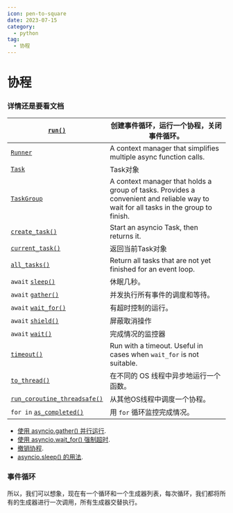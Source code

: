 ```yaml
---
icon: pen-to-square
date: 2023-07-15
category:
  - python
tag:
  - 协程
---
```


# 协程



### 详情还是要看文档



| [`run()`](https://docs.python.org/zh-cn/3/library/asyncio-runner.html#asyncio.run) | 创建事件循环，运行一个协程，关闭事件循环。                   |
| ------------------------------------------------------------ | ------------------------------------------------------------ |
| [`Runner`](https://docs.python.org/zh-cn/3/library/asyncio-runner.html#asyncio.Runner) | A context manager that simplifies multiple async function calls. |
| [`Task`](https://docs.python.org/zh-cn/3/library/asyncio-task.html#asyncio.Task) | Task对象                                                     |
| [`TaskGroup`](https://docs.python.org/zh-cn/3/library/asyncio-task.html#asyncio.TaskGroup) | A context manager that holds a group of tasks. Provides a convenient and reliable way to wait for all tasks in the group to finish. |
| [`create_task()`](https://docs.python.org/zh-cn/3/library/asyncio-task.html#asyncio.create_task) | Start an asyncio Task, then returns it.                      |
| [`current_task()`](https://docs.python.org/zh-cn/3/library/asyncio-task.html#asyncio.current_task) | 返回当前Task对象                                             |
| [`all_tasks()`](https://docs.python.org/zh-cn/3/library/asyncio-task.html#asyncio.all_tasks) | Return all tasks that are not yet finished for an event loop. |
| `await` [`sleep()`](https://docs.python.org/zh-cn/3/library/asyncio-task.html#asyncio.sleep) | 休眠几秒。                                                   |
| `await` [`gather()`](https://docs.python.org/zh-cn/3/library/asyncio-task.html#asyncio.gather) | 并发执行所有事件的调度和等待。                               |
| `await` [`wait_for()`](https://docs.python.org/zh-cn/3/library/asyncio-task.html#asyncio.wait_for) | 有超时控制的运行。                                           |
| `await` [`shield()`](https://docs.python.org/zh-cn/3/library/asyncio-task.html#asyncio.shield) | 屏蔽取消操作                                                 |
| `await` [`wait()`](https://docs.python.org/zh-cn/3/library/asyncio-task.html#asyncio.wait) | 完成情况的监控器                                             |
| [`timeout()`](https://docs.python.org/zh-cn/3/library/asyncio-task.html#asyncio.timeout) | Run with a timeout. Useful in cases when `wait_for` is not suitable. |
| [`to_thread()`](https://docs.python.org/zh-cn/3/library/asyncio-task.html#asyncio.to_thread) | 在不同的 OS 线程中异步地运行一个函数。                       |
| [`run_coroutine_threadsafe()`](https://docs.python.org/zh-cn/3/library/asyncio-task.html#asyncio.run_coroutine_threadsafe) | 从其他OS线程中调度一个协程。                                 |
| `for in` [`as_completed()`](https://docs.python.org/zh-cn/3/library/asyncio-task.html#asyncio.as_completed) | 用 `for` 循环监控完成情况。                                  |

- [使用 asyncio.gather() 并行运行](https://docs.python.org/zh-cn/3/library/asyncio-task.html#asyncio-example-gather).
- [使用 asyncio.wait_for() 强制超时](https://docs.python.org/zh-cn/3/library/asyncio-task.html#asyncio-example-waitfor).
- [撤销协程](https://docs.python.org/zh-cn/3/library/asyncio-task.html#asyncio-example-task-cancel).
- [asyncio.sleep() 的用法](https://docs.python.org/zh-cn/3/library/asyncio-task.html#asyncio-example-sleep).

### 事件循环

所以，我们可以想象，现在有一个循环和一个生成器列表，每次循环，我们都将所有的生成器进行一次调用，所有生成器交替执行。